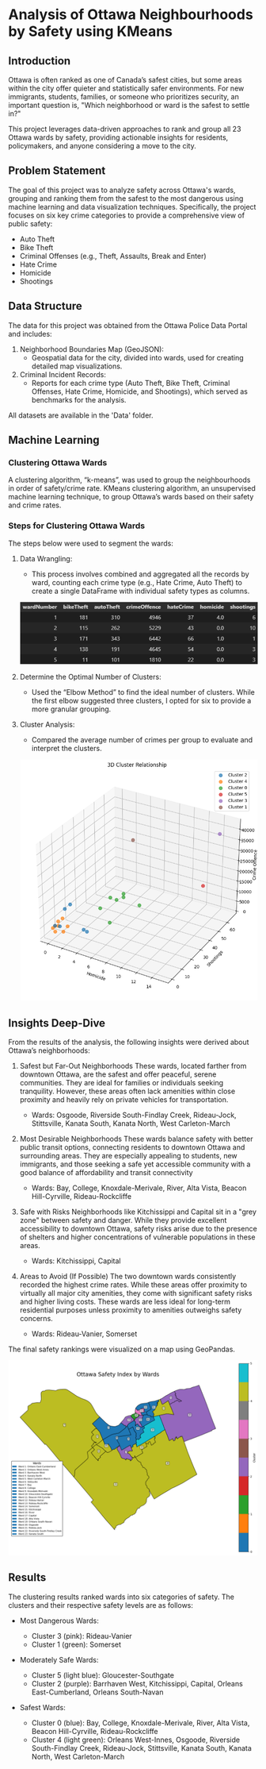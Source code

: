 # Analysis of Ottawa Neighbourhoods by Safety using KMeans


## Introduction
Ottawa is often ranked as one of Canada’s safest cities, but some areas within the city offer quieter and statistically safer environments. For new immigrants, students, families, or someone who prioritizes security, an important question is, "Which neighborhood or ward is the safest to settle in?"

This project leverages data-driven approaches to rank and group all 23 Ottawa wards by safety, providing actionable insights for residents, policymakers, and anyone considering a move to the city.

## Problem Statement
The goal of this project was to analyze safety across Ottawa's wards, grouping and ranking them from the safest to the most dangerous using machine learning and data visualization techniques. Specifically, the project focuses on six key crime categories to provide a comprehensive view of public safety:
- Auto Theft
- Bike Theft
- Criminal Offenses (e.g., Theft, Assaults, Break and Enter)
- Hate Crime
- Homicide
- Shootings

## Data Structure
The data for this project was obtained from the Ottawa Police Data Portal and includes:
1. Neighborhood Boundaries Map (GeoJSON):
    - Geospatial data for the city, divided into wards, used for creating detailed map visualizations.
2. Criminal Incident Records:
    - Reports for each crime type (Auto Theft, Bike Theft, Criminal Offenses, Hate Crime, Homicide, and Shootings), which served as benchmarks for the analysis.

All datasets are available in the 'Data' folder.

## Machine Learning
### Clustering Ottawa Wards
A clustering algorithm, “k-means”, was used to group the neighbourhoods in order of safety/crime rate. KMeans clustering algorithm, an unsupervised machine learning technique, to group Ottawa’s wards based on their safety and crime rates.

### Steps for Clustering Ottawa Wards
The steps below were used to segment the wards:

1. Data Wrangling: 
    - This process involves combined and aggregated all the records by ward, counting each crime type (e.g., Hate Crime, Auto Theft) to create a single DataFrame with individual safety types as columns.

    ![alt](https://github.com/Lekan-E/Analysis-of-Ottawa-Neighbourhoods-by-Safety/blob/6b0901e5d5d9f482be54b07e2f5e97cc7c3354d3/Images/image.png)

2. Determine the Optimal Number of Clusters:
    - Used the “Elbow Method” to find the ideal number of clusters. While the first elbow suggested three clusters, I opted for six to provide a more granular grouping.

3. Cluster Analysis:
    - Compared the average number of crimes per group to evaluate and interpret the clusters.

    ![alt](https://github.com/Lekan-E/Analysis-of-Ottawa-Neighbourhoods-by-Safety/blob/2e1c8ef692d1dee3fea4f5674b7868be050cb4a4/Images/thredcluster.png)

## Insights Deep-Dive
From the results of the analysis, the following insights were derived about Ottawa’s neighborhoods:

1. Safest but Far-Out Neighborhoods
These wards, located farther from downtown Ottawa, are the safest and offer peaceful, serene communities. They are ideal for families or individuals seeking tranquility. However, these areas often lack amenities within close proximity and heavily rely on private vehicles for transportation.
    - Wards: Osgoode, Riverside South-Findlay Creek, Rideau-Jock, Stittsville, Kanata South, Kanata North, West Carleton-March

2. Most Desirable Neighborhoods
These wards balance safety with better public transit options, connecting residents to downtown Ottawa and surrounding areas. They are especially appealing to students, new immigrants, and those seeking a safe yet accessible community with a good balance of affordability and transit connectivity
    - Wards: Bay, College, Knoxdale-Merivale, River, Alta Vista, Beacon Hill-Cyrville, Rideau-Rockcliffe

3. Safe with Risks
Neighborhoods like Kitchissippi and Capital sit in a "grey zone" between safety and danger. While they provide excellent accessibility to downtown Ottawa, safety risks arise due to the presence of shelters and higher concentrations of vulnerable populations in these areas.
    - Wards: Kitchissippi, Capital

4. Areas to Avoid (If Possible)
The two downtown wards consistently recorded the highest crime rates. While these areas offer proximity to virtually all major city amenities, they come with significant safety risks and higher living costs. These wards are less ideal for long-term residential purposes unless proximity to amenities outweighs safety concerns.
    - Wards: Rideau-Vanier, Somerset


The final safety rankings were visualized on a map using GeoPandas.

![alts text](https://github.com/Lekan-E/Analysis-of-Ottawa-Neighbourhoods-by-Safety/blob/abbe9f00112a2091c6a5e5208ec2fbf2d7e2131c/Images/clustermap2.png)


## Results
The clustering results ranked wards into six categories of safety. The clusters and their respective safety levels are as follows:

- Most Dangerous Wards:
    - Cluster 3 (pink): Rideau-Vanier
    - Cluster 1 (green): Somerset

- Moderately Safe Wards:
    - Cluster 5 (light blue): Gloucester-Southgate
    - Cluster 2 (purple): Barrhaven West, Kitchissippi, Capital, Orleans East-Cumberland, Orleans South-Navan

- Safest Wards:
    - Cluster 0 (blue): Bay, College, Knoxdale-Merivale, River, Alta Vista, Beacon Hill-Cyrville, Rideau-Rockcliffe
    - Cluster 4 (light green): Orleans West-Innes, Osgoode, Riverside South-Findlay Creek, Rideau-Jock, Stittsville, Kanata South, Kanata North, West Carleton-March



